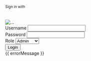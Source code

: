 <div class="container mt--8 pb-5">
    <div class="row justify-content-center">
      <div class="col-lg-5 col-md-7">
        <div class="card bg-secondary border-0 mb-0">
          <div class="card-header bg-transparent pb-5">
            <div class="text-muted text-center mt-2 mb-3">
              <small>Sign in with</small>
            </div>
            <br /><br />
            <div class="btn-wrapper text-center">
              <img
                src="assets/img/logo.png"
                style="max-height: 80px"
                class="navbar-brand-img"
                alt="..."
              />
            </div>
          </div>
          <div class="login-container">
            <form #loginForm="ngForm" (ngSubmit)="doLogin(loginForm)">
              <div class="form-group">
                <label for="username">Username</label>
                <input type="text" class="form-control" id="username" name="username" ngModel required>
              </div>
              <div class="form-group">
                <label for="password">Password</label>
                <input type="password" class="form-control" id="password" name="password" ngModel required>
              </div>
              <div class="form-group">
                <label for="role">Role</label>
                <select class="form-control" id="role" name="role" ngModel required>
                  <option value="admin">Admin</option>
                  <option value="manager">Manager</option>
                  <option value="staff">Staff</option>
                </select>
              </div>
              <div class="text-center">
                <button type="submit" class="btn btn-primary my-4">Login</button>
              </div>
              <div *ngIf="invalidLogin" class="alert alert-danger">
                {{ errorMessage }}
              </div>
            </form>
          </div>
        </div>
      </div>
    </div>
  </div>




   <!-- <div class="login-root">
    <div class="box-root flex-flex flex-direction--column" style="min-height: 100vh;flex-grow: 1;">
      <div class="loginbackground box-background--white padding-top--64">
        <div class="loginbackground-gridContainer">
          <div class="box-root flex-flex" style="grid-area: top / start / 8 / end;">
            <div class="box-root" style="background-image: linear-gradient(white 0%, rgb(247, 250, 252) 33%); flex-grow: 1;">
            </div>
          </div>
          <div class="box-root flex-flex" style="grid-area: 4 / 2 / auto / 5;">
            <div class="box-root box-divider--light-all-2 animationLeftRight tans3s" style="flex-grow: 1;"></div>
          </div>
          <div class="box-root flex-flex" style="grid-area: 6 / start / auto / 2;">
            <div class="box-root box-background--blue800" style="flex-grow: 1;"></div>
          </div>
          <div class="box-root flex-flex" style="grid-area: 7 / start / auto / 4;">
            <div class="box-root box-background--blue animationLeftRight" style="flex-grow: 1;"></div>
          </div>
          <div class="box-root flex-flex" style="grid-area: 8 / 4 / auto / 6;">
            <div class="box-root box-background--gray100 animationLeftRight tans3s" style="flex-grow: 1;"></div>
          </div>
          <div class="box-root flex-flex" style="grid-area: 2 / 15 / auto / end;">
            <div class="box-root box-background--cyan200 animationRightLeft tans4s" style="flex-grow: 1;"></div>
          </div>
          <div class="box-root flex-flex" style="grid-area: 3 / 14 / auto / end;">
            <div class="box-root box-background--blue animationRightLeft" style="flex-grow: 1;"></div>
          </div>
          <div class="box-root flex-flex" style="grid-area: 4 / 17 / auto / 20;">
            <div class="box-root box-background--gray100 animationRightLeft tans4s" style="flex-grow: 1;"></div>
          </div>
          <div class="box-root flex-flex" style="grid-area: 5 / 14 / auto / 17;">
            <div class="box-root box-divider--light-all-2 animationRightLeft tans3s" style="flex-grow: 1;"></div>
          </div>
        </div>
      </div>
      <div class="box-root padding-top--24 flex-flex flex-direction--column" style="flex-grow: 1; z-index: 9;">
        <div class="box-root padding-top--48 padding-bottom--24 flex-flex flex-justifyContent--center">
          <h1><a href="http://blog.stackfindover.com/" rel="dofollow">InvEntorYYY</a></h1>
        </div>
        <div class="formbg-outer">
          <form #loginForm="ngForm" (ngSubmit)="doLogin(loginForm)">
          <div class="formbg">
            <div class="formbg-inner padding-horizontal--48">
              <span class="padding-bottom--15">Sign in to your account</span>
              <form id="stripe-login">
                <div class="field padding-bottom--24">
                  <label for="email">
                    <input
                    name="username"
                    ngModel="{{ username }}"
                    class="form-control"
                    placeholder="Email"
                    type="text"
                    value="admin"
                  />
                  </label>
                 
                </div>
                <div class="field padding-bottom--24">
                  <div class="grid--50-50">
                    <label for="password"></label>
                   
                  </div>
                  <input
                  name="password"
                  ngModel="{{ password }}"
                  class="form-control"
                  placeholder="Password"
                  type="password"
                  value="admin"
                />
                </div>
                <div class="reset-pass">
                  <a href="#">Forgot your password?</a>
                </div>
                <label for="role">Role</label>
                <select class="form-control" name="role" ngModel>
                  <option value="admin">Admin</option>
                  <option value="manager">Manager</option>
                  <option value="staff">Staff</option>

                </select>

                <div class="field field-checkbox padding-bottom--24 flex-flex align-center">
                  <label for="checkbox">
                    <input type="checkbox" name="checkbox"> Stay signed in for a week
                  </label>
                </div>
                <div class="text-center">
                  <button type="submit" class="btn btn-primary my-4">Login</button>
                </div>
                <div class="field">
                  <a class="ssolink" href="#">Use single sign-on (Google) instead</a>
                </div>
              </form>
            </div>
          </div>
          <div class="footer-link padding-top--24">
            <span>Don't have an account? <a href="">Sign up</a></span>
            <div class="listing padding-top--24 padding-bottom--24 flex-flex center-center">
             
            </div>
          </div>
          </form>
        </div>
      </div>
    </div>
  </div> -->
